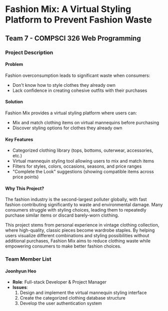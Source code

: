 # Fashion Mix: A Virtual Styling Platform to Prevent Fashion Waste
## Team 7 - COMPSCI 326 Web Programming

### Project Description

#### Problem
Fashion overconsumption leads to significant waste when consumers:
- Don't know how to style clothes they already own
- Lack confidence in creating cohesive outfits with their purchases

#### Solution
Fashion Mix provides a virtual styling platform where users can:
- Mix and match clothing items on virtual mannequins before purchasing
- Discover styling options for clothes they already own

#### Key Features
- Categorized clothing library (tops, bottoms, outerwear, accessories, etc.)
- Virtual mannequin styling tool allowing users to mix and match items
- Filters for styles, colors, occasions, seasons, and price ranges
- "Complete the Look" suggestions (showing compatible items across price points)

#### Why This Project?
The fashion industry is the second-largest polluter globally, with fast fashion contributing significantly to waste and environmental damage. Many consumers struggle with styling choices, leading them to repeatedly purchase similar items or discard barely-worn clothing.

This project stems from personal experience in vintage clothing collection, where high-quality, classic pieces become wardrobe staples. By helping users visualize different combinations and styling possibilities without additional purchases, Fashion Mix aims to reduce clothing waste while empowering consumers to make better fashion choices.

### Team Member List

#### Joonhyun Heo
- **Role**: Full-stack Developer & Project Manager
- **Issues**:
  1. Design and implement the virtual mannequin styling interface
  2. Create the categorized clothing database structure
  3. Develop the user authentication system
